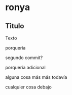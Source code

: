 # ronya

## Titulo 
Texto

porquería

segundo commit?

porquería adicional

alguna cosa más
más todavía


cualquier cosa 
debajo